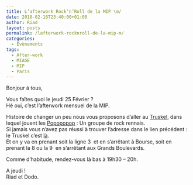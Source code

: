 ```yaml
---
title: L’afterwork Rock’n’Roll de la MIP \m/
date: 2010-02-16T23:40:00+01:00
author: Riad
layout: posts
permalink: /lafterwork-rocknroll-de-la-mip-m/
categories:
  - Evènements
tags:
  - After-work
  - MIAGE
  - MIP
  - Paris
---
```

Bonjour à tous,

Vous faîtes quoi le jeudi 25 Février ?  
Hé oui, c&#8217;est l&#8217;afterwork mensuel de la MIP.

Histoire de changer un peu nous vous proposons d&#8217;aller au <a href="https://www.barparis.com/truskel-56" target="_blank">Truskel</a>, dans lequel jouent les <a href="https://www.myspace.com/thepopopopopsband" target="_blank">Popopopop</a> : Un groupe de rock rennais.  
Si jamais vous n&#8217;avez pas réussi à trouver l&#8217;adresse dans le lien précédent : le Truskel c&#8217;est <a href="https://maps.google.fr/maps?f=q&source=s_q&hl=fr&geocode=&q=12+Rue+Feydeau+2+%C3%A8me+arrondissement+Paris&sll=44.108919,-0.102371&sspn=0.414632,0.617294&ie=UTF8&hq=&hnear=12+Rue+Feydeau,+75002+Paris,+Ile-de-France&z=16" target="_blank">là</a>.  
Et on y va en prenant soit la ligne 3  et en s&#8217;arrêtant à Bourse, soit en prenant la 8 ou la 9  en s&#8217;arrêtant aux Grands Boulevards.

Comme d&#8217;habitude, rendez-vous là bas à 19h30 &#8211; 20h.

A jeudi !  
Riad et Dodo.
